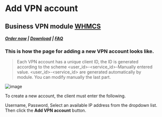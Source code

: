 # Add VPN account

## Business VPN module **[WHMCS](https://puqcloud.com/link.php?id=77)** 

#####  [Order now](https://puqcloud.com/index.php?rp=/store/whmcs-module-business-vpn) | [Download](http://download.puqcloud.com/WHMCS/servers/PUQ_WHMCS-Business-VPN/) | [FAQ](https://panel.puqcloud.com/link.php?id=39)

### This is how the page for adding a new VPN account looks like.

>Each VPN account has a unique client ID, the ID is generated according to the scheme &lt;user\_id&gt;-&lt;service\_id&gt;-Manually entered value. &lt;user\_id&gt;-&lt;service\_id&gt; are generated automatically by module. You can modify manually the last part.

![image](https://user-images.githubusercontent.com/81689153/223385997-86942eef-be53-4e6a-bfe5-7f981eb9026d.png)

To create a new account, the client must enter the following.

Username, Password, Select an available IP address from the dropdown list. Then click the **Add VPN account** button.
